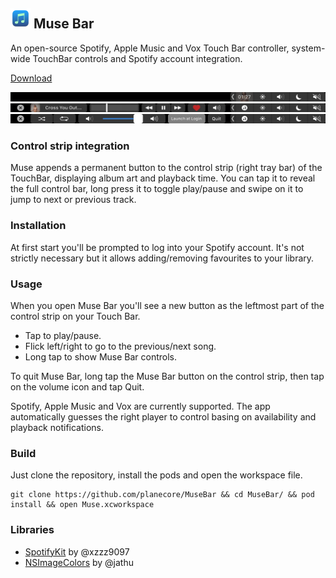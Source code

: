 ## <img src=Muse/Resources/Assets.xcassets/AppIcon.appiconset/icon-512@2x.png width="32"> Muse Bar

An open-source Spotify, Apple Music and Vox Touch Bar controller, system-wide TouchBar controls and Spotify account integration.

[Download](https://github.com/planecore/MuseBar/raw/master/Muse%20Bar.zip)

<img src=Screenshots/Now%20Playing.png>

<img src=Screenshots/Muse%20Bar%20Main.png>

<img src=Screenshots/Muse%20Bar%20Secondary.png>

### Control strip integration
Muse appends a permanent button to the control strip (right tray bar) of the TouchBar, displaying album art and playback time. You can tap it to reveal the full control bar, long press it to toggle play/pause and swipe on it to jump to next or previous track.

### Installation
At first start you'll be prompted to log into your Spotify account. It's not strictly necessary but it allows adding/removing favourites to your library.

### Usage
When you open Muse Bar you'll see a new button as the leftmost part of the control strip on your Touch Bar.

- Tap to play/pause.
- Flick left/right to go to the previous/next song.
- Long tap to show Muse Bar controls.

To quit Muse Bar, long tap the Muse Bar button on the control strip, then tap on the volume icon and tap Quit.

Spotify, Apple Music and Vox are currently supported. The app automatically guesses the right player to control basing on availability and playback notifications.

### Build
Just clone the repository, install the pods and open the workspace file.
```
git clone https://github.com/planecore/MuseBar && cd MuseBar/ && pod install && open Muse.xcworkspace
```

### Libraries
- [SpotifyKit](https://github.com/xzzz9097/SpotifyKit) by @xzzz9097
- [NSImageColors](https://github.com/xzzz9097/NSImageColors) by @jathu
